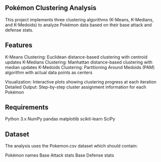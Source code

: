 ## Pokémon Clustering Analysis

This project implements three clustering algorithms (K-Means, K-Medians, and K-Medoids) to analyze Pokémon data based on their base attack and defense stats.

## Features
K-Means Clustering: Euclidean distance-based clustering with centroid updates
K-Medians Clustering: Manhattan distance-based clustering with median updates
K-Medoids Clustering: Partitioning Around Medoids (PAM) algorithm with actual data points as centers

Visualization: Interactive plots showing clustering progress at each iteration
Detailed Output: Step-by-step cluster assignment information for each Pokémon

## Requirements
Python 3.x
NumPy
pandas
matplotlib
scikit-learn
SciPy

## Dataset
The analysis uses the Pokemon.csv dataset which should contain:

Pokémon names
Base Attack stats
Base Defense stats